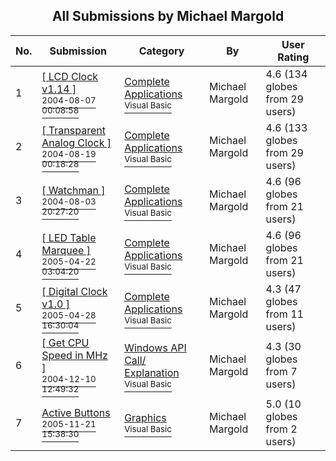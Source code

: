 ﻿<div align="center">

## All Submissions by Michael Margold

</div>

No.  | Submission | Category | By   | User Rating
---- | ---------- | -------- | ---- | -----------
1 | [\[   LCD Clock v1\.14   \]<br /><sup>2004-08-07 00:08:58</sup>](https://github.com/Planet-Source-Code/michael-margold-lcd-clock-v1-14__1-55440) | [Complete Applications<br /><sup>Visual Basic</sup>](../ByCategory/complete-applications__1-27.md) | Michael Margold | 4.6 (134 globes from 29 users)
2 | [\[   Transparent Analog Clock   \]<br /><sup>2004-08-19 00:18:28</sup>](https://github.com/Planet-Source-Code/michael-margold-transparent-analog-clock__1-55594) | [Complete Applications<br /><sup>Visual Basic</sup>](../ByCategory/complete-applications__1-27.md) | Michael Margold | 4.6 (133 globes from 29 users)
3 | [\[   Watchman   \]<br /><sup>2004-08-03 20:27:20</sup>](https://github.com/Planet-Source-Code/michael-margold-watchman__1-55330) | [Complete Applications<br /><sup>Visual Basic</sup>](../ByCategory/complete-applications__1-27.md) | Michael Margold | 4.6 (96 globes from 21 users)
4 | [\[ LED Table Marquee \]<br /><sup>2005-04-22 03:04:20</sup>](https://github.com/Planet-Source-Code/michael-margold-led-table-marquee__1-60188) | [Complete Applications<br /><sup>Visual Basic</sup>](../ByCategory/complete-applications__1-27.md) | Michael Margold | 4.6 (96 globes from 21 users)
5 | [\[   Digital Clock v1\.0   \]<br /><sup>2005-04-28 16:30:04</sup>](https://github.com/Planet-Source-Code/michael-margold-digital-clock-v1-0__1-52788) | [Complete Applications<br /><sup>Visual Basic</sup>](../ByCategory/complete-applications__1-27.md) | Michael Margold | 4.3 (47 globes from 11 users)
6 | [\[ Get CPU Speed in MHz \]<br /><sup>2004-12-10 12:49:32</sup>](https://github.com/Planet-Source-Code/michael-margold-get-cpu-speed-in-mhz__1-57646) | [Windows API Call/ Explanation<br /><sup>Visual Basic</sup>](../ByCategory/windows-api-call-explanation__1-39.md) | Michael Margold | 4.3 (30 globes from 7 users)
7 | [Active Buttons<br /><sup>2005-11-21 15:38:30</sup>](https://github.com/Planet-Source-Code/michael-margold-active-buttons__1-63339) | [Graphics<br /><sup>Visual Basic</sup>](../ByCategory/graphics__1-46.md) | Michael Margold | 5.0 (10 globes from 2 users)

